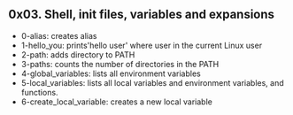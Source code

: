 ## 0x03. Shell, init files, variables and expansions
* 0-alias: creates alias
* 1-hello_you: prints'hello user' where user in the current Linux user
* 2-path: adds directory to PATH
* 3-paths: counts the number of directories  in the PATH
* 4-global_variables: lists all environment variables
* 5-local_variables:  lists all local variables and environment variables, and functions.
* 6-create_local_variable: creates a new local variable
